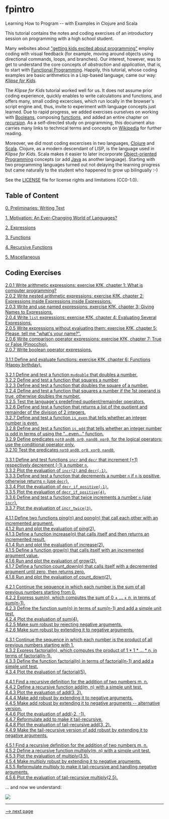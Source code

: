 # fpintro
Learning How to Program -- with Examples in Clojure and Scala

This tutorial contains the notes and coding exercises of an introductory session on programming with a high school student.

Many websites about ["getting kids excited about programming"](https://www.makeuseof.com/tag/10-tools-to-get-kids-excited-about-programming) employ coding with visual feedback (for example, moving around objects using directional commands, loops, and branches).  Our interest, however, was to get to understand the core concepts of _abstraction_ and _application_, that is, to start with [Functional Programming](https://en.wikipedia.org/wiki/Functional_programming).  Happily, this tutorial, whose coding examples are basic arithmetics in a Lisp-based language, came our way: [_Klipse for Kids_](http://kids.klipse.tech).

The _Klipse for Kids_ tutorial worked well for us.  It does not assume prior coding experience, quickly enables to write calculations and functions, and offers many, small coding excercises, which run locally in the browser's script engine and, thus, invite to experiment with language concepts just learned.  Due to rapid progress, we added exercises ourselves on working with [Booleans](https://en.wikipedia.org/wiki/Boolean_data_type), composing [functions](https://en.wikipedia.org/wiki/Function_(mathematics)), and added an entire chapter on [_recursion_](https://en.wikipedia.org/wiki/Recursion).  As a self-directed study on programming, this document also carries many links to technical terms and concepts on [Wikipedia](https://www.wikipedia.org/) for further reading.

Moreover, we did most coding excercises in two languages, [Clojure](https://clojure.org) and [Scala](https://www.scala-lang.org).  Clojure, as a modern descendant of LISP, is the language used in _Klipse for Kids_.  Scala makes it easier to later incorporate [Object-oriented Programming](https://en.wikipedia.org/wiki/Object-oriented_programming) concepts (or add [Java](https://java.com) as another language).  Starting with two programming languages turned out not delaying the learning progress but came naturally to the student who happened to grow up bilingually :-)

See the [LICENSE](License.txt) file for license rights and limitations (CC0-1.0).

## Table of Content

[0. Preliminaries: Writing Text](ch0_preliminaries.md)

[1. Motivation: An Ever-Changing World of Languages?](ch1_motivation.md)

[2. Expressions](ch2_expressions.md)

[3. Functions](ch3_0_functions.md)

[4. Recursive Functions](ch4_0_recursive_functions.md)

[5. Miscellaneous](ch5_miscellaneous.md)

## Coding Exercises

[2.0.1 Write arithmetic expressions: exercise KfK, chapter 1: What is computer programming?](ch2_expressions.md#201-write-arithmetic-expressions-exercise-kfk-chapter-1-what-is-computer-programming)\
[2.0.2 Write nested arithmetic expressions: exercise KfK, chapter 2: Expressions inside Expressions inside Expressions.](ch2_expressions.md#202-write-nested-arithmetic-expressions-exercise-kfk-chapter-2-expressions-inside-expressions-inside-expressions)\
[2.0.3 Write and use named expressions: exercise KfK, chapter 3: Giving Names to Expressions.](ch2_expressions.md#203-write-and-use-named-expressions-exercise-kfk-chapter-3-giving-names-to-expressions)\
[2.0.4 Write `list` expressions: exercise KfK, chapter 4: Evaluating Several Expressions.](ch2_expressions.md#204-write-list-expressions-exercise-kfk-chapter-4-evaluating-several-expressions)\
[2.0.5 Write expressions without evaluating them: exercise KfK, chapter 5: Please, tell me "what's your name?".](ch2_expressions.md#205-write-expressions-without-evaluating-them-exercise-kfk-chapter-5-please-tell-me-whats-your-name)\
[2.0.6 Write comparison operator expressions: exercise KfK, chapter 7: True or False (Pinocchio).](ch2_expressions.md#206-write-comparison-operator-expressions-exercise-kfk-chapter-7-true-or-false-pinocchio)\
[2.0.7 Write boolean operator expressions.](ch2_expressions.md#207-write-boolean-operator-expressions)

[ 3.1.1 Define and evaluate functions: exercise KfK, chapter 6: Functions (Happy birthday).](ch3_1_formulas_and_functions.md#311-define-and-evaluate-functions-exercise-kfk-chapter-6-functions-happy-birthday)

[3.2.1 Define and test a function `mydouble` that doubles a number.](ch3_2_more_function_exercises.md#321-define-and-test-a-function-mydouble-that-doubles-a-number)\
[3.2.2 Define and test a function that squares a number](ch3_2_more_function_exercises.md#322-define-and-test-a-function-that-squares-a-number)\
[3.2.3 Define and test a function that doubles the square of a number.](ch3_2_more_function_exercises.md#323-define-and-test-a-function-that-doubles-the-square-of-a-number)\
[3.2.4 Define and test a function that squares a number if the 1st operand is true, otherwise doubles the number.](ch3_2_more_function_exercises.md#324-define-and-test-a-function-that-squares-a-number-if-the-1st-operand-is-true-otherwise-doubles-the-number)\
[3.2.5 Test the language's predefined quotient/remainder operators.](ch3_2_more_function_exercises.md#325-test-the-languages-predefined-quotientremainder-operators)\
[3.2.6 Define and test a function that returns a list of the quotient and remainder of the division of 2 integers.](ch3_2_more_function_exercises.md#326-define-and-test-a-function-that-returns-a-list-of-the-quotient-and-remainder-of-the-division-of-2-integers)\
[3.2.7 Define and test a function `is_even` that tells whether an integer number is even.](ch3_2_more_function_exercises.md#327-define-and-test-a-function-iseven-that-tells-whether-an-integer-number-is-even)\
[3.2.8 Define and test a function `is_odd` that tells whether an integer number is odd in terms of using the "...even..." function.](ch3_2_more_function_exercises.md#328-define-and-test-a-function-isodd-that-tells-whether-an-integer-number-is-odd-in-terms-of-using-the-even-function)\
[3.2.9 Define predicates `not0` `and0`, `or0`, `nand0`, `xor0`, for the logical operators; use the conditional operator only.](ch3_2_more_function_exercises.md#329-define-predicates-not0-and0-or0-nand0-xor0-for-the-logical-operators-use-the-conditional-operator-only)\
[3.2.10 Test the predicates `not0` `and0`, `or0`, `xor0`, `nand0`.](ch3_2_more_function_exercises.md#3210-test-the-predicates-not0-and0-or0-xor0-nand0)

[3.3.1 Define and test functions `incr` and `decr` that increment (+1) respectively decrement (-1) a number `n`.](ch3_3_plotting_the_evaluation_of_functions.md#331-define-and-test-functions-incr-and-decr-that-increment-1-respectively-decrement--1-a-number-n)\
[3.3.2 Plot the evaluation of `incr(2)` and `decr(-1)`.](ch3_3_plotting_the_evaluation_of_functions.md#332-plot-the-evaluation-of-incr2-and-decr-1)\
[3.3.3 Define and test a function that decrements a number `n` if `n` is positive, otherwise returns `n` (use `decr`).](ch3_3_plotting_the_evaluation_of_functions.md#333-define-and-test-a-function-that-decrements-a-number-n-if-n-is-positive-otherwise-returns-n-use-decr)\
[3.3.4 Plot the evaluation of `decr_if_positive(-1)`.](ch3_3_plotting_the_evaluation_of_functions.md#334-plot-the-evaluation-of-decr_if_positive-1)\
[3.3.5 Plot the evaluation of `decr_if_positive(4)`.](ch3_3_plotting_the_evaluation_of_functions.md#335-plot-the-evaluation-of-decr_if_positive4)\
[3.3.6 Define and test a function that twice increments a number `n` (use `incr`).](ch3_3_plotting_the_evaluation_of_functions.md#336-define-and-test-a-function-that-twice-increments-a-number-n-use-incr)\
[3.3.7 Plot the evaluation of `incr_twice(3)`.](ch3_3_plotting_the_evaluation_of_functions.md#337-plot-the-evaluation-of-incr_twice3)

[4.1.1 Define two functions ping(n) and pong(n) that call each other with an incremented argument.](ch4_1_recursive_calls.md#411-define-two-functions-pingn-and-pongn-that-call-each-other-with-an-incremented-argument)\
[4.1.2 Run and plot the evaluation of ping(2).](ch4_1_recursive_calls.md#412-run-and-plot-the-evaluation-of-ping2)\
[4.1.3 Define a function increase(n) that calls itself and then returns an incremented result.](ch4_1_recursive_calls.md#413-define-a-function-increasen-that-calls-itself-and-then-returns-an-incremented-result)\
[4.1.4 Run and plot the evaluation of increase(2).](ch4_1_recursive_calls.md#414-run-and-plot-the-evaluation-of-increase2)\
[4.1.5 Define a function grow(n) that calls itself with an incremented argument value.](ch4_1_recursive_calls.md#415-define-a-function-grown-that-calls-itself-with-an-incremented-argument-value)\
[4.1.6 Run and plot the evaluation of grow(2).](ch4_1_recursive_calls.md#416-run-and-plot-the-evaluation-of-grow2)\
[4.1.7 Define a function count_down(n) that calls itself with a decremented argument until zero, then returns zero.](ch4_1_recursive_calls.md#417-define-a-function-count_downn-that-calls-itself-with-a-decremented-argument-until-zero-then-returns-zero)\
[4.1.8 Run and plot the evaluation of count_down(2).](ch4_1_recursive_calls.md#418-run-and-plot-the-evaluation-of-count_down2)

[4.2.1 Continue the sequence in which each number is the sum of all previous numbers starting from 0.](ch4_2_recursive_sum.md#421-continue-the-sequence-in-which-each-number-is-the-sum-of-all-previous-numbers-starting-from-0)\
[4.2.2 Express sum(n), which computes the sum of 0 + ... + n, in terms of sum(n-1).](ch4_2_recursive_sum.md#422-express-sumn-which-computes-the-sum-of-0----n-in-terms-of-sumn-1)\
[4.2.3 Define the function sum(n) in terms of sum(n-1) and add a simple unit test.](ch4_2_recursive_sum.md#423-define-the-function-sumn-in-terms-of-sumn-1-and-add-a-simple-unit-test)\
[4.2.4 Plot the evaluation of sum(4).](ch4_2_recursive_sum.md#424-plot-the-evaluation-of-sum4)\
[4.2.5 Make sum robust by rejecting negative arguments.](ch4_2_recursive_sum.md#425-make-sum-robust-by-rejecting-negative-arguments)\
[4.2.6 Make sum robust by extending it to negative arguments.](ch4_2_recursive_sum.md#426-make-sum-robust-by-extending-it-to-negative-arguments)

[4.3.1 Continue the sequence in which each number is the product of all previous numbers starting with 1.](ch4_3_recursive_factorial.md#431-continue-the-sequence-in-which-each-number-is-the-product-of-all-previous-numbers-starting-with-1)\
[4.3.2 Express factorial(n), which computes the product of 1 * 1 * ... * n, in terms of factorial(n-1).](ch4_3_recursive_factorial.md#432-express-factorialn-which-computes-the-product-of-1--1----n-in-terms-of-factorialn-1)\
[4.3.3 Define the function factorial(n) in terms of factorial(n-1) and add a simple unit test.](ch4_3_recursive_factorial.md#433-define-the-function-factorialn-in-terms-of-factorialn-1-and-add-a-simple-unit-test)\
[4.3.4 Plot the evaluation of factorial(5).](ch4_3_recursive_factorial.md#434-plot-the-evaluation-of-factorial5)

[4.4.1 Find a recursive definition for the addition of two numbers m, n.](ch4_4_recursive_add.md#441-find-a-recursive-definition-for-the-addition-of-two-numbers-m-n)\
[4.4.2 Define a recursive function add(m, n) with a simple unit test.](ch4_4_recursive_add.md#442-define-a-recursive-function-addm-n-with-a-simple-unit-test)\
[4.4.3 Plot the evaluation of add(3, 2).](ch4_4_recursive_add.md#443-plot-the-evaluation-of-add3-2)\
[4.4.4 Make add robust by extending it to negative arguments.](ch4_4_recursive_add.md#444-make-add-robust-by-extending-it-to-negative-arguments)\
[4.4.5 Make add robust by extending it to negative arguments -- alternative version.](ch4_4_recursive_add.md#445-make-add-robust-by-extending-it-to-negative-arguments----alternative-version)\
[4.4.6 Plot the evaluation of add(-2, -1).](ch4_4_recursive_add.md#446-plot-the-evaluation-of-add-2--1)\
[4.4.7 Reformulate add to make it tail-recursive.](ch4_4_recursive_add.md#447-reformulate-add-to-make-it-tail-recursive)\
[4.4.8 Plot the evaluation of tail-recursive add(3, 2).](ch4_4_recursive_add.md#448-plot-the-evaluation-of-tail-recursive-add3-2)\
[4.4.9 Make the tail-recursive version of add robust by extending it to negative arguments.](ch4_4_recursive_add.md#449-make-the-tail-recursive-version-of-add-robust-by-extending-it-to-negative-arguments)

[4.5.1 Find a recursive definition for the addition of two numbers m, n.](ch4_5_recursive_multiply.md#451-find-a-recursive-definition-for-the-addition-of-two-numbers-m-n)\
[4.5.2 Define a recursive function multiply(m, n) with a simple unit test.](ch4_5_recursive_multiply.md#452-define-a-recursive-function-multiplym-n-with-a-simple-unit-test)\
[4.5.3 Plot the evaluation of multiply(3,5).](ch4_5_recursive_multiply.md#453-plot-the-evaluation-of-multiply35)\
[4.5.4 Make multiply robust by extending it to negative arguments.](ch4_5_recursive_multiply.md#454-make-multiply-robust-by-extending-it-to-negative-arguments)\
[4.5.5 Reformulate multiply to make it tail-recursive and handling negative arguments.](ch4_5_recursive_multiply.md#455-reformulate-multiply-to-make-it-tail-recursive-and-handling-negative-arguments)\
[4.5.6 Plot the evaluation of tail-recursive multiply(2,5).](ch4_5_recursive_multiply.md#456-plot-the-evaluation-of-tail-recursive-multiply25)

... and now we understand:

![](https://imgs.xkcd.com/comics/functional_2x.png)

-------------------

[--> next page](ch0_preliminaries.md)
